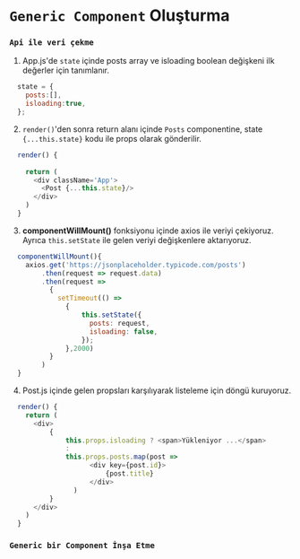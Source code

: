 # `Generic Component` Oluşturma

### `Api ile veri çekme`

1. App.js'de `state` içinde posts array ve isloading boolean değişkeni ilk değerler için tanımlanır.
```js script
  state = {
    posts:[],
    isloading:true,
  };
```
2. <code>render()</code>'den sonra return alanı içinde `Posts` componentine, state <code>{...this.state}</code> kodu ile props olarak gönderilir.
```js script
  render() {
    
    return (
      <div className='App'>
        <Post {...this.state}/>
      </div>
    )
  }
```
3. **componentWillMount()** fonksiyonu içinde axios ile veriyi çekiyoruz.
Ayrıca `this.setState` ile gelen veriyi değişkenlere aktarıyoruz.
```js script
  componentWillMount(){
    axios.get('https://jsonplaceholder.typicode.com/posts')
        .then(request => request.data)
        .then(request =>
          {
            setTimeout(() =>
              {
                  this.setState({
                    posts: request,
                    isloading: false,
                  });
              },2000)
          }
        )
  }
```
4. Post.js içinde gelen propsları karşılıyarak listeleme için döngü kuruyoruz.
```js script
  render() {
    return (
      <div>
          {
              this.props.isloading ? <span>Yükleniyor ...</span> 
              :
              this.props.posts.map(post =>
                    <div key={post.id}>
                        {post.title}
                    </div>
                )
          }
      </div>
    )
  }
```
### `Generic bir Component İnşa Etme`
